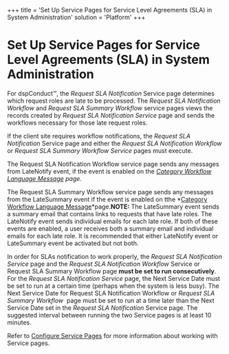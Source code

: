 +++
title = 'Set Up Service Pages for Service Level Agreements (SLA) in System Administration'
solution = 'Platform'
+++

# Set Up Service Pages for Service Level Agreements (SLA) in System Administration

For dspConduct™, the *Request SLA Notification* Service page determines
which request roles are late to be processed. The *Request SLA
Notification Workflow* and <span style="font-style: italic;">Request SLA
Summary Workflow</span> service pages views the records created by
*Request SLA Notification Service* page and sends the workflows
necessary for those late request roles.

If the client site requires workflow notifications, the *Request SLA
Notification* Service page and either the *Request SLA Notification
Workflow* or <span style="font-style: italic;">Request SLA Summary
Workflow Service </span>pages must execute.

The Request SLA Notification Workflow service page sends any messages
from LateNotify event, if the event is enabled on the *[Category
Workflow Language
Message](../../../Master_Data_Mgmt/dspConduct/Page_Desc/Category_Workflow_Language_Message_H.htm)
page.*

The Request SLA Summary Workflow service page sends any messages from
the LateSummary event if the event is enabled on tthe *[Category
Workflow Language
Message](../../../Master_Data_Mgmt/dspConduct/Page_Desc/Category_Workflow_Language_Message_H.htm)*page.**<span style="background: whitesmoke;">NOTE:</span>**
The LateSummary event sends a summary email that contains links to
requests that have late roles. The LateNotify event sends individual
emails for each late role. If both of these events are enabled, a user
receives both a summary email and individual emails for each late role.
It is recommended that either LateNotify event or LateSummary event be
activated but not both.

In order for SLAs notification to work properly, the *Request SLA
Notification Service* page and the *Request SLA Notification Workflow*
Service or Request SLA Summary Workflow page **must be set to run
consecutively**. For the *Request SLA Notification Service* page, the
Next Service Date must be set to run at a certain time (perhaps when the
system is less busy). The Next Service Date for Request SLA Notification
Workflow or <span style="font-style: italic;">Request SLA Summary
Workflow</span><span> </span> page must be set to run at a time later
than the Next Service Date set in the *Request SLA Notification* Service
page. The suggested interval between running the two Service pages is at
least 10 minutes.

Refer to [Configure Service Pages](Configure_Service_Pages.htm) for more
information about working with Service pages.
